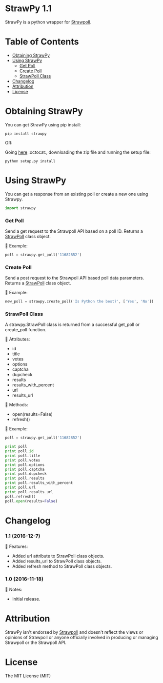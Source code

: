 # StrawPy 1.1

StrawPy is a python wrapper for [Strawpoll](http://www.strawpoll.me/).

# Table of Contents

+ [Obtaining StrawPy](#obtaining-strawpy)
+ [Using StrawPy](#using-strawpy)
	+ [Get Poll](#get-poll)
	+ [Create Poll](#create-poll)
	+ [StrawPoll Class](#strawpoll-class)
+ [Changelog](#changelog)
+ [Attribution](#attribution)
+ [License](#license)

# Obtaining StrawPy

You can get StrawPy using pip install:

	pip install strawpy
	
OR:

Going [here](https://github.com/EricDalrymple91/strawpy) :octocat:, downloading the zip file and running the setup file:

	python setup.py install

# Using StrawPy

You can get a response from an existing poll or create a new one using Strawpy.

```python
import strawpy

```

### Get Poll

Send a get request to the Strawpoll API based on a poll ID. Returns a [StrawPoll](#strawpoll-class) class object.

:page_with_curl: Example:

```python
poll = strawpy.get_poll('11682852')

```

### Create Poll

Send a post request to the Strawpoll API based poll data parameters. Returns a [StrawPoll](#strawpoll-class) class object.

:page_with_curl: Example:

```python
new_poll = strawpy.create_poll('Is Python the best?', ['Yes', 'No'])

```
### StrawPoll Class

A strawpy.StrawPoll class is returned from a successful get_poll or create_poll function.

:green_book: Attributes:

* id
* title
* votes
* options
* captcha
* dupcheck
* results
* results_with_percent
* url
* results_url

:orange_book: Methods:

* open(results=False)
* refresh()

:page_with_curl: Example:

```python
poll = strawpy.get_poll('11682852')

print poll
print poll.id
print poll.title
print poll.votes
print poll.options
print poll.captcha
print poll.dupcheck
print poll.results
print poll.results_with_percent
print poll.url
print poll.results_url
poll.refresh()
poll.open(results=False)

```

# Changelog

### 1.1 (2016-12-7)

:wrench: Features:

- Added url attribute to StrawPoll class objects.
- Added results_url to StrawPoll class objects.
- Added refresh method to StrawPoll class objects.

### 1.0 (2016-11-18)

:notebook: Notes:

- Initial release.

# Attribution

StrawPy isn't endorsed by [Strawpoll](http://www.strawpoll.me/) and doesn't reflect the views or opinions of Strawpoll or anyone officially involved in producing or managing Strawpoll or the Strawpoll API. 

# License

The MIT License (MIT)
